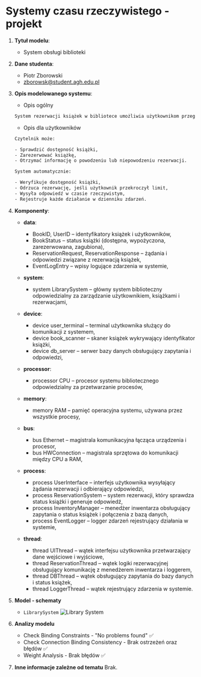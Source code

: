 # Systemy czasu rzeczywistego - projekt

1. **Tytuł modelu**:
    - System obsługi biblioteki

2. **Dane studenta**:
    - Piotr Zborowski
    - <zborowsk@student.agh.edu.pl>

3. **Opis modelowanego systemu**:
    - Opis ogólny

    ```txt
    System rezerwacji książek w bibliotece umożliwia użytkownikom przeglądanie dostępności książek oraz składanie żądań rezerwacji. Obsługuje również działania związane z zatwierdzaniem rezerwacji, aktualizacją statusu książek oraz logowaniem zdarzeń. Komponenty systemu współpracują w środowisku czasu rzeczywistego, komunikując się za pomocą urządzeń wejścia/wyjścia oraz magistrali danych.
    ```

    - Opis dla użytkowników

    ```txt
    Czytelnik może:

    - Sprawdzić dostępność książki,
    - Zarezerwować książkę,
    - Otrzymać informację o powodzeniu lub niepowodzeniu rezerwacji.
    
    System automatycznie:
    
    - Weryfikuje dostępność książki,
    - Odrzuca rezerwację, jeśli użytkownik przekroczył limit,
    - Wysyła odpowiedź w czasie rzeczywistym,
    - Rejestruje każde działanie w dzienniku zdarzeń.
    ```

4. **Komponenty**:
    - **data**:
        - BookID, UserID – identyfikatory książek i użytkowników,
        - BookStatus – status książki (dostępna, wypożyczona, zarezerwowana, zagubiona),
        - ReservationRequest, ReservationResponse – żądania i odpowiedzi związane z rezerwacją książek,
        - EventLogEntry – wpisy logujące zdarzenia w systemie,
    - **system**:
        - system LibrarySystem – główny system biblioteczny odpowiedzialny za zarządzanie użytkownikiem, książkami i rezerwacjami,
    - **device**:
        - device user_terminal – terminal użytkownika służący do komunikacji z systemem,
        - device book_scanner – skaner książek wykrywający identyfikator książki,
        - device db_server – serwer bazy danych obsługujący zapytania i odpowiedzi,
    - **processor**:
        - processor CPU – procesor systemu bibliotecznego odpowiedzialny za przetwarzanie procesów,
    - **memory**:
        - memory RAM – pamięć operacyjna systemu, używana przez wszystkie procesy,
    - **bus**:
        - bus Ethernet – magistrala komunikacyjna łącząca urządzenia i procesor,
        - bus HWConnection – magistrala sprzętowa do komunikacji między CPU a RAM,
    - **process**:
        - process UserInterface – interfejs użytkownika wysyłający żądania rezerwacji i odbierający odpowiedzi,
        - process ReservationSystem – system rezerwacji, który sprawdza status książki i generuje odpowiedź,
        - process InventoryManager – menedżer inwentarza obsługujący zapytania o status książek i połączenia z bazą danych,
        - process EventLogger – logger zdarzeń rejestrujący działania w systemie,

    - **thread**:
        - thread UIThread – wątek interfejsu użytkownika przetwarzający dane wejściowe i wyjściowe,
        - thread ReservationThread – wątek logiki rezerwacyjnej obsługujący komunikację z menedżerem inwentarza i loggerem,
        - thread DBThread – wątek obsługujący zapytania do bazy danych i status książek,
        - thread LoggerThread – wątek rejestrujący zdarzenia w systemie.

6. **Model - schematy**
    - `LibrarySystem`
     ![Library System]([https://github.com/p3t3rzb/AGH-SCR-projekt/blob/main/LibrarySystem/schema.png?raw=true](https://github.com/p3t3rzb/AGH-SCR-projekt/blob/main/LibrarySystem/schema.png?raw=true))

8. **Analizy modelu**
   - Check Binding Constraints - "No problems found" ✅
   - Check Connection Binding Consistency - Brak ostrzeżeń oraz błędów ✅
   - Weight Analysis - Brak błędów ✅

9. **Inne informacje zależne od tematu**
    Brak.
